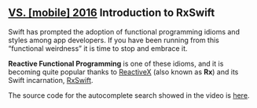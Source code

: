 ## [VS. [mobile] 2016](http://www.vsmobile.tech) Introduction to RxSwift
Swift has prompted the adoption of functional programming idioms and styles among app developers. If you have been running from this “functional weirdness” it is time to stop and embrace it.

**Reactive Functional Programming** is one of these idioms, and it is becoming quite popular thanks to [ReactiveX](http://reactivex.io) (also known as **Rx**) and its Swift incarnation, [RxSwift](https://github.com/ReactiveX/RxSwift).

The source code for the autocomplete search showed in the video is [here](https://gist.github.com/gonzalezreal/7bec88cafe765269a1df440c5fb88253).

